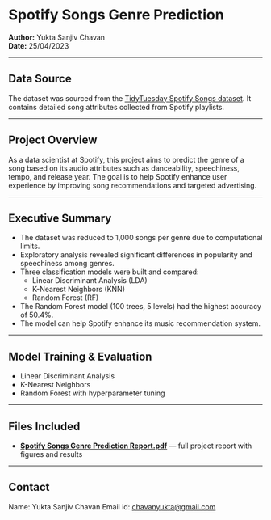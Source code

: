 # Spotify Songs Genre Prediction

**Author:** Yukta Sanjiv Chavan  
**Date:** 25/04/2023  

---

## Data Source

The dataset was sourced from the [TidyTuesday Spotify Songs dataset](https://github.com/rfordatascience/tidytuesday/tree/master/data/2020/2020-01-21). It contains detailed song attributes collected from Spotify playlists.

---

## Project Overview

As a data scientist at Spotify, this project aims to predict the genre of a song based on its audio attributes such as danceability, speechiness, tempo, and release year. The goal is to help Spotify enhance user experience by improving song recommendations and targeted advertising.

---

## Executive Summary

- The dataset was reduced to 1,000 songs per genre due to computational limits.
- Exploratory analysis revealed significant differences in popularity and speechiness among genres.
- Three classification models were built and compared:  
  - Linear Discriminant Analysis (LDA)  
  - K-Nearest Neighbors (KNN)  
  - Random Forest (RF)  
- The Random Forest model (100 trees, 5 levels) had the highest accuracy of 50.4%.
- The model can help Spotify enhance its music recommendation system.

---

## Model Training & Evaluation

- Linear Discriminant Analysis  
- K-Nearest Neighbors  
- Random Forest with hyperparameter tuning

---

## Files Included

- [**Spotify Songs Genre Prediction Report.pdf**](./Spotify%20Songs%20Genre%20Prediction%20Report.pdf) — full project report with figures and results


---
## Contact

Name: Yukta Sanjiv Chavan
Email id: chavanyukta@gmail.com
